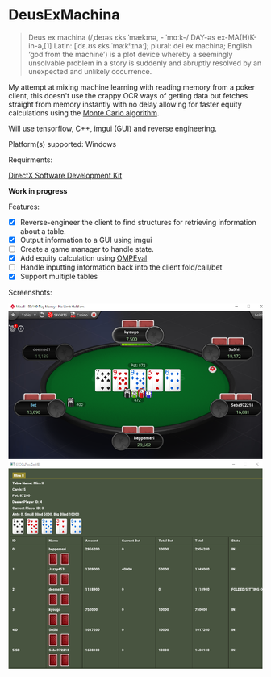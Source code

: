 # DeusExMachina

> Deus ex machina (/ˌdeɪəs ɛks ˈmækɪnə, - ˈmɑːk-/ DAY-əs ex-MA(H)K-in-ə,[1] Latin: [ˈdɛ.ʊs ɛks ˈmaːkʰɪnaː]; plural: dei ex machina; English ‘god from the machine’) is a plot device whereby a seemingly unsolvable problem in a story is suddenly and abruptly resolved by an unexpected and unlikely occurrence.

My attempt at mixing machine learning with reading memory from a poker client, this doesn't use the crappy OCR ways of getting data but fetches straight from memory instantly with no delay allowing for faster equity calculations using the [Monte Carlo algorithm](https://en.wikipedia.org/wiki/Monte_Carlo_method).

Will use tensorflow, C++, imgui (GUI) and reverse engineering.

Platform(s) supported: Windows

Requirments:

[DirectX Software Development Kit](https://www.microsoft.com/en-gb/download/details.aspx?id=6812)

**Work in progress**

Features:

- [x] Reverse-engineer the client to find structures for retrieving information about a table.
- [x] Output information to a GUI using imgui
- [ ] Create a game manager to handle state.
- [x] Add equity calculation using [OMPEval](https://github.com/zekyll/OMPEval)
- [ ] Handle inputting information back into the client fold/call/bet
- [x] Support multiple tables

Screenshots:

![ss1](screenshots/1.png)
![ss2](screenshots/2.png)
